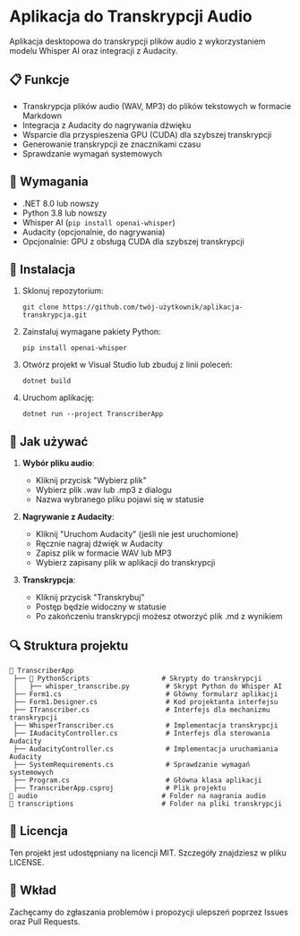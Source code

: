 # Aplikacja do Transkrypcji Audio

Aplikacja desktopowa do transkrypcji plików audio z wykorzystaniem modelu Whisper AI oraz integracji z Audacity.

## 📋 Funkcje

- Transkrypcja plików audio (WAV, MP3) do plików tekstowych w formacie Markdown
- Integracja z Audacity do nagrywania dźwięku
- Wsparcie dla przyspieszenia GPU (CUDA) dla szybszej transkrypcji
- Generowanie transkrypcji ze znacznikami czasu
- Sprawdzanie wymagań systemowych

## 🔧 Wymagania

- .NET 8.0 lub nowszy
- Python 3.8 lub nowszy
- Whisper AI (`pip install openai-whisper`)
- Audacity (opcjonalnie, do nagrywania)
- Opcjonalnie: GPU z obsługą CUDA dla szybszej transkrypcji

## 🚀 Instalacja

1. Sklonuj repozytorium:

   ```
   git clone https://github.com/twój-użytkownik/aplikacja-transkrypcja.git
   ```

2. Zainstaluj wymagane pakiety Python:

   ```
   pip install openai-whisper
   ```

3. Otwórz projekt w Visual Studio lub zbuduj z linii poleceń:

   ```
   dotnet build
   ```

4. Uruchom aplikację:
   ```
   dotnet run --project TranscriberApp
   ```

## 📝 Jak używać

1. **Wybór pliku audio**:

   - Kliknij przycisk "Wybierz plik"
   - Wybierz plik .wav lub .mp3 z dialogu
   - Nazwa wybranego pliku pojawi się w statusie

2. **Nagrywanie z Audacity**:

   - Kliknij "Uruchom Audacity" (jeśli nie jest uruchomione)
   - Ręcznie nagraj dźwięk w Audacity
   - Zapisz plik w formacie WAV lub MP3
   - Wybierz zapisany plik w aplikacji do transkrypcji

3. **Transkrypcja**:
   - Kliknij przycisk "Transkrybuj"
   - Postęp będzie widoczny w statusie
   - Po zakończeniu transkrypcji możesz otworzyć plik .md z wynikiem

## 🔍 Struktura projektu

```
📂 TranscriberApp
 ├── 📂 PythonScripts                  # Skrypty do transkrypcji
 │   ├── whisper_transcribe.py         # Skrypt Python do Whisper AI
 ├── Form1.cs                          # Główny formularz aplikacji
 ├── Form1.Designer.cs                 # Kod projektanta interfejsu
 ├── ITranscriber.cs                   # Interfejs dla mechanizmu transkrypcji
 ├── WhisperTranscriber.cs             # Implementacja transkrypcji
 ├── IAudacityController.cs            # Interfejs dla sterowania Audacity
 ├── AudacityController.cs             # Implementacja uruchamiania Audacity
 ├── SystemRequirements.cs             # Sprawdzanie wymagań systemowych
 ├── Program.cs                        # Główna klasa aplikacji
 ├── TranscriberApp.csproj             # Plik projektu
📂 audio                               # Folder na nagrania audio
📂 transcriptions                      # Folder na pliki transkrypcji
```

## 📜 Licencja

Ten projekt jest udostępniany na licencji MIT. Szczegóły znajdziesz w pliku LICENSE.

## 🤝 Wkład

Zachęcamy do zgłaszania problemów i propozycji ulepszeń poprzez Issues oraz Pull Requests.
